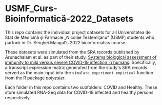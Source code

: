 # USMF_Curs-Bioinformatică-2022_Datasets
This repo contains the individual project datasets for all Universitatea de Stat de Medicină şi Farmacie „Nicolae Testemiţanu" (USMF) students who partook in Dr. Serghei Mangul's 2022 bioinformatics course.

These datasets were simulated from the SRA records published by Arunachalam et al. as part of their study, [Systems biological assessment of immunity to mild versus severe COVID-19 infection in humans](https://www.science.org/doi/10.1126/science.abc6261).
Specifically, a transcript expression matrix generated from the study's SRA records served as the main input into the `simulate_experiment_empirical` function from the R package [_polyester_](https://github.com/alyssafrazee/polyester).

Each folder in this repo contains two subfolders: COVID and Healthy. These store simulated RNA-Seq data for COVID-19 infected and healthy persons respectively.
